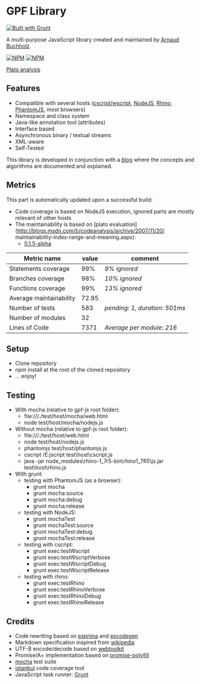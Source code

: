 # GPF Library
[![Built with Grunt](https://cdn.gruntjs.com/builtwith.png)](http://gruntjs.com/)

A multi-purpose JavaScript library created and maintained by
[Arnaud Buchholz](http://gpf-js.blogspot.com/).

[![NPM](https://nodei.co/npm/gpf-js.png?downloads=true&&downloadRank=true&stars=true)](https://nodei.co/npm/gpf-js/)
[![NPM](https://nodei.co/npm-dl/gpf-js.png?months=3&height=3)](https://nodei.co/npm/gpf-js/)

[Plato analysis](http://arnaudbuchholz.github.io/plato/gpf-js/index.html)

## Features

* Compatible with several hosts
([cscript/wscript](http://technet.microsoft.com/en-us/library/bb490887.aspx),
[NodeJS](http://nodejs.org/), [Rhino](https://developer.mozilla.org/en-US/docs/Mozilla/Projects/Rhino),
[PhantomJS](http://phantomjs.org/), most browsers)
* Namespace and class system
* Java-like annotation tool (attributes)
* Interface based
* Asynchronous binary / textual streams
* XML-aware
* Self-Tested

This library is developed in conjunction with a
[blog](http://gpf-js.blogspot.com/) where the concepts and algorithms are
documented and explained.

## Metrics

This part is automatically updated upon a successful build:
* Code coverage is based on NodeJS execution, ignored parts are mostly relevant of other hosts
* The maintainability is based on [plato evaluation](http://blogs.msdn.com/b/codeanalysis/archive/2007/11/20/
maintainability-index-range-and-meaning.aspx):
  * [0.1.5-alpha](https://arnaudbuchholz.github.io/gpf/0.1.5-alpha/plato/index.html)

Metric name | value | comment
----- | ----- | -----
Statements coverage|99%|*9% ignored*
Branches coverage|98%|*10% ignored*
Functions coverage|99%|*13% ignored*
Average maintainability|72.95|
Number of tests|583|*pending: 1, duration: 501ms*
Number of modules|32|
Lines of Code|7371|*Average per module: 216*

## Setup

* Clone repository
* npm install at the root of the cloned repository
* ... enjoy!

## Testing

* With mocha (relative to gpf-js root folder):
    * file:///./test/host/mocha/web.html
    * node test/host/mocha/nodejs.js
* Without mocha (relative to gpf-js root folder):
    * file:///./test/host/web.html
    * node test/host/nodejs.js
    * phantomjs test/host/phantomjs.js
    * cscript /E:jscript test\host\cscript.js
    * java -jar node_modules\rhino-1_7r5-bin\rhino1_7R5\js.jar test\host\rhino.js
* With grunt:
    * testing with PhantomJS (as a browser):
        * grunt mocha
        * grunt mocha:source
        * grunt mocha:debug
        * grunt mocha:release
    * testing with NodeJS:
        * grunt mochaTest
        * grunt mochaTest:source
        * grunt mochaTest:debug
        * grunt mochaTest:release
    * testing with cscript:
        * grunt exec:testWscript
        * grunt exec:testWscriptVerbose
        * grunt exec:testWscriptDebug
        * grunt exec:testWscriptRelease
    * testing with rhino:
        * grunt exec:testRhino
        * grunt exec:testRhinoVerbose
        * grunt exec:testRhinoDebug
        * grunt exec:testRhinoRelease

## Credits

* Code rewriting based on [esprima](http://esprima.org/) and [escodegen](https://github.com/Constellation/escodegen)
* Markdown specification inspired from [wikipedia](http://en.wikipedia.org/wiki/Markdown)
* UTF-8 encode/decode based on [webtoolkit](http://www.webtoolkit.info/)
* Promise/A+ implementation based on [promise-polyfill](https://github.com/taylorhakes/promise-polyfill)
* [mocha](http://mochajs.org/) test suite
* [istanbul](https://github.com/gotwarlost/istanbul) code coverage tool
* JavaScript task runner: [Grunt](http://gruntjs.com/)
